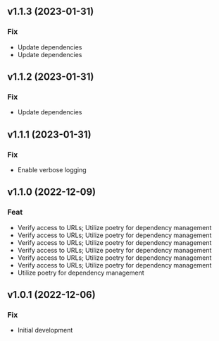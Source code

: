 ## v1.1.3 (2023-01-31)

### Fix

- Update dependencies
- Update dependencies

## v1.1.2 (2023-01-31)

### Fix

- Update dependencies

## v1.1.1 (2023-01-31)

### Fix

- Enable verbose logging

## v1.1.0 (2022-12-09)

### Feat

- Verify access to URLs; Utilize poetry for dependency management
- Verify access to URLs; Utilize poetry for dependency management
- Verify access to URLs; Utilize poetry for dependency management
- Verify access to URLs; Utilize poetry for dependency management
- Verify access to URLs; Utilize poetry for dependency management
- Verify access to URLs; Utilize poetry for dependency management
- Utilize poetry for dependency management

## v1.0.1 (2022-12-06)

### Fix

- Initial development
